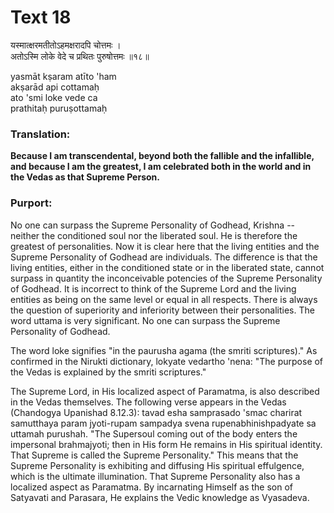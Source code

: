 # Text 18

यस्मात्क्षरमतीतोऽहमक्षरादपि चोत्तमः ।  
अतोऽस्मि लोके वेदे च प्रथितः पुरुषोत्तमः ॥१८॥

yasmāt kṣaram atīto 'ham  
akṣarād api cottamaḥ  
ato 'smi loke vede ca  
prathitaḥ puruṣottamaḥ



### Translation:

**Because I am transcendental, beyond both the fallible and the infallible, and because I am the greatest, I am celebrated both in the world and in the Vedas as that Supreme Person.**

### Purport:

No one can surpass the Supreme Personality of Godhead, Krishna -- neither the conditioned soul nor the liberated soul. He is therefore the greatest of personalities. Now it is clear here that the living entities and the Supreme Personality of Godhead are individuals. The difference is that the living entities, either in the conditioned state or in the liberated state, cannot surpass in quantity the inconceivable potencies of the Supreme Personality of Godhead. It is incorrect to think of the Supreme Lord and the living entities as being on the same level or equal in all respects. There is always the question of superiority and inferiority between their personalities. The word uttama is very significant. No one can surpass the Supreme Personality of Godhead.

The word loke signifies "in the paurusha agama (the smriti scriptures)." As confirmed in the Nirukti dictionary, lokyate vedartho 'nena: "The purpose of the Vedas is explained by the smriti scriptures."

The Supreme Lord, in His localized aspect of Paramatma, is also described in the Vedas themselves. The following verse appears in the Vedas (Chandogya Upanishad 8.12.3): tavad esha samprasado 'smac charirat samutthaya param jyoti-rupam sampadya svena rupenabhinishpadyate sa uttamah purushah. "The Supersoul coming out of the body enters the impersonal brahmajyoti; then in His form He remains in His spiritual identity. That Supreme is called the Supreme Personality." This means that the Supreme Personality is exhibiting and diffusing His spiritual effulgence, which is the ultimate illumination. That Supreme Personality also has a localized aspect as Paramatma. By incarnating Himself as the son of Satyavati and Parasara, He explains the Vedic knowledge as Vyasadeva.